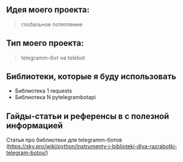 ## Идея моего проекта:
> глобальное потепление

## Тип моего проекта:
> telegramm-бот на telebot

## Библиотеки, которые я буду использовать
- Библиотека 1 requests 
- Библиотека N  pytelegrambotapi 



## Гайды-статьи и референсы в с полезной информацией
Статья про библиотеки для telegramm-ботов (https://sky.pro/wiki/python/instrumenty-i-biblioteki-dlya-razrabotki-telegram-botov/)
